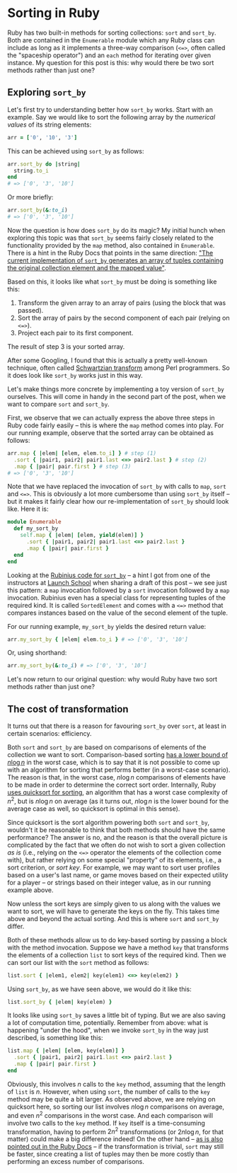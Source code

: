 # Sorting in Ruby

Ruby has two built-in methods for sorting collections: `sort` and `sort_by`. Both are contained in the `Enumerable` module which any Ruby class can include as long as it implements a three-way comparison (`<=>`, often called the "spaceship operator") and an `each` method for iterating over given instance. My question for this post is this: why would there be two sort methods rather than just one?

## Exploring `sort_by`

Let's first try to understanding better how `sort_by` works. Start with an example. Say we would like to sort the following array by the *numerical values* of its string elements:

```ruby
arr = ['0', '10', '3']
```

This can be achieved using `sort_by` as follows:

```ruby
arr.sort_by do |string|
  string.to_i
end
# => ['0', '3', '10']
```

Or more briefly:

```ruby
arr.sort_by(&:to_i)
# => ['0', '3', '10']
```

Now the question is how does `sort_by` do its magic? My initial hunch when exploring this topic was that `sort_by` seems fairly closely related to the functionality provided by the `map` method, also contained in `Enumerable`. There is a hint in the Ruby Docs that points in the same direction: ["The current implementation of `sort_by` generates an array of tuples containing the original collection element and the mapped value"](http://ruby-doc.org/core-2.4.1/Enumerable.html#method-i-sort_by).

Based on this, it looks like what `sort_by` must be doing is something like this:

1. Transform the given array to an array of pairs (using the block that was passed).
2. Sort the array of pairs by the second component of each pair (relying on `<=>`).
3. Project each pair to its first component.

The result of step 3 is your sorted array.

After some Googling, I found that this is actually a pretty well-known technique, often called [Schwartzian transform](https://en.wikipedia.org/wiki/Schwartzian_transform) among Perl programmers. So it does look like `sort_by` works just in this way.

Let's make things more concrete by implementing a toy version of `sort_by` ourselves. This will come in handy in the second part of the post, when we want to compare `sort` and `sort_by`.

First, we observe that we can actually express the above three steps in Ruby code fairly easily – this is where the `map` method comes into play. For our running example, observe that the sorted array can be obtained as follows:

```ruby
arr.map { |elem| [elem, elem.to_i] } # step (1)
  .sort { |pair1, pair2| pair1.last <=> pair2.last } # step (2)
  .map { |pair| pair.first } # step (3)
# => ['0', '3', '10']
```

Note that we have replaced the invocation of `sort_by` with calls to `map`, `sort` and `<=>`. This is obviously a lot more cumbersome than using `sort_by` itself – but it makes it fairly clear how our re-implementation of `sort_by` should look like. Here it is:

```ruby
module Enumerable
  def my_sort_by
    self.map { |elem| [elem, yield(elem)] }
      .sort { |pair1, pair2| pair1.last <=> pair2.last }
      .map { |pair| pair.first }
  end
end
```

Looking at the [Rubinius code for `sort_by`](https://github.com/rubinius/rubinius/blob/f9c2dffa4c894eea88abe1e476688df549a2bc4b/core/enumerable.rb#L351) – a hint I got from one of the instructors at [Launch School](http://launchschool.com) when sharing a draft of this post – we see just this pattern: a `map` invocation followed by a `sort` invocation followed by a `map` invocation. Rubinius even has a special class for representing tuples of the required kind. It is called `SortedElement` and comes with a `<=>` method that compares instances based on the value of the second element of the tuple.

For our running example, `my_sort_by` yields the desired return value:

```ruby
arr.my_sort_by { |elem| elem.to_i } # => ['0', '3', '10']
```

Or, using shorthand:

```ruby
arr.my_sort_by(&:to_i) # => ['0', '3', '10']
```

Let's now return to our original question: why would Ruby have two sort methods rather than just one?

## The cost of transformation

It turns out that there is a reason for favouring `sort_by` over `sort`, at least in certain scenarios: efficiency.

Both `sort` and `sort_by` are based on comparisons of elements of the collection we want to sort. Comparison-based sorting [has a lower bound of $n \log n$](https://www.cs.cmu.edu/~avrim/451f11/lectures/lect0913.pdf) in the worst case, which is to say that it is not possible to come up with an algorithm for sorting that performs better (in a worst-case scenario). The reason is that, in the worst case, $n \log n$ comparisons of elements have to be made in order to determine the correct sort order. Internally, Ruby [uses quicksort for sorting](https://www.igvita.com/2009/03/26/ruby-algorithms-sorting-trie-heaps/), an algorithm that has a worst case complexity of $n^2$, but is $n \log n$ on average (as it turns out, $n \log n$ is the lower bound for the average case as well, so quicksort is optimal in this sense).

Since quicksort is the sort algorithm powering both `sort` and `sort_by`, wouldn't it be reasonable to think that both methods should have the same performance? The answer is no, and the reason is that the overall picture is complicated by the fact that we often do not wish to sort a given collection *as is* (i.e., relying on the `<=>` operator the elements of the collection come with), but rather relying on some special "property" of its elements, i.e., a sort criterion, or *sort key*. For example, we may want to sort user profiles based on a user's last name, or game moves based on their expected utility for a player – or strings based on their integer value, as in our running example above.

Now unless the sort keys are simply given to us along with the values we want to sort, we will have to generate the keys on the fly. This takes time above and beyond the actual sorting. And this is where `sort` and `sort_by` differ.

Both of these methods allow us to do key-based sorting by passing a block with the method invocation. Suppose we have a method `key` that transforms the elements of a collection `list` to sort keys of the required kind. Then we can sort our list with the `sort` method as follows:  

```ruby
list.sort { |elem1, elem2| key(elem1) <=> key(elem2) }
```

Using `sort_by`, as we have seen above, we would do it like this:

```ruby
list.sort_by { |elem| key(elem) }
```

It looks like using `sort_by` saves a little bit of typing. But we are also saving a lot of computation time, potentially. Remember from above: what is happening "under the hood", when we invoke `sort_by` in the way just described, is something like this:

```ruby
list.map { |elem| [elem, key(elem)] }
  .sort { |pair1, pair2| pair1.last <=> pair2.last }
  .map { |pair| pair.first }
end
```

Obviously, this involves $n$ calls to the `key` method, assuming that the length of `list` is $n$. However, when using `sort`, the number of calls to the `key` method may be quite a bit larger. As observed above, we are relying on quicksort here, so sorting our list involves $n\log n$ comparisons on average, and even $n^2$ comparisons in the worst case. And each comparison will involve two calls to the `key` method. If `key` itself is a time-consuming transformation, having to perform $2n^2$ transformations (or $2n\log n$, for that matter) could make a big difference indeed! On the other hand – [as is also pointed out in the Ruby Docs](http://ruby-doc.org/core-2.4.1/Enumerable.html#method-i-sort_by) – if the transformation is trivial, `sort` may still be faster, since creating a list of tuples may then be more costly than performing an excess number of comparisons.
